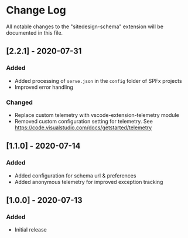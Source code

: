 # Change Log

All notable changes to the "sitedesign-schema" extension will be documented in this file.

## [2.2.1] - 2020-07-31
### Added
- Added processing of `serve.json` in the `config` folder of SPFx projects
- Improved error handling
### Changed
- Replace custom telemetry with vscode-extension-telemetry module
- Removed custom configuration setting for telemetry. See https://code.visualstudio.com/docs/getstarted/telemetry

## [1.1.0] - 2020-07-14
### Added
- Added configuration for schema url & preferences
- Added anonymous telemetry for improved exception tracking

## [1.0.0] - 2020-07-13
### Added
- Initial release